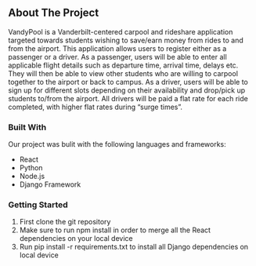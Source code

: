 <!-- ABOUT THE PROJECT -->
## About The Project

VandyPool is a Vanderbilt-centered carpool and rideshare application targeted towards students wishing to save/earn money from rides to and from the airport. This application allows users to register either as a passenger or a driver. As a passenger, users will be able to enter all applicable flight details such as departure time, arrival time, delays etc. They will then be able to view other students who are willing to carpool together to the airport or back to campus. As a driver, users will be able to sign up for different slots depending on their availability and drop/pick up students to/from the airport. All drivers will be paid a flat rate for each ride completed, with higher flat rates during “surge times”.  


### Built With

Our project was bulit with the following languages and frameworks:

* React
* Python
* Node.js
* Django Framework


### Getting Started

1. First clone the git repository
2. Make sure to run npm install in order to merge all the React dependencies on your local device
3. Run pip install -r requirements.txt to install all Django dependencies on local device
